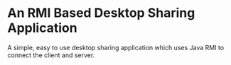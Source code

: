 # An RMI Based Desktop Sharing Application

A simple, easy to use desktop sharing application which uses Java RMI to connect the client and server.
